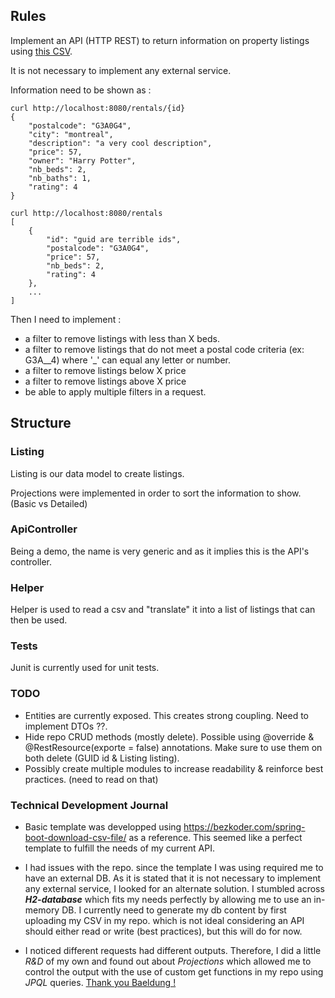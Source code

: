 ## Rules

Implement an API (HTTP REST) to return information on property listings using [this CSV](tools/rentals.csv).

It is not necessary to implement any external service.

Information need to be shown as :

```
curl http://localhost:8080/rentals/{id}
{
    "postalcode": "G3A0G4",
    "city": "montreal",
    "description": "a very cool description",
    "price": 57,
    "owner": "Harry Potter",
    "nb_beds": 2,
    "nb_baths": 1,
    "rating": 4
}
```

```
curl http://localhost:8080/rentals
[
    {
        "id": "guid are terrible ids",
        "postalcode": "G3A0G4",
        "price": 57,
        "nb_beds": 2,
        "rating": 4
    },
    ...
]
```

Then I need to implement :
- a filter to remove listings with less than X beds.
- a filter to remove listings that do not meet a postal code criteria (ex: G3A\_\_4) where '_' can equal any letter or number. 
- a filter to remove listings below X price
- a filter to remove listings above X price
- be able to apply multiple filters in a request.

## Structure

### Listing
Listing is our data model to create listings.

Projections were implemented in order to sort the information to show. (Basic vs Detailed)

### ApiController
Being a demo, the name is very generic and as it implies this is the API's controller.

### Helper
Helper is used to read a csv and "translate" it into a list of listings that can then be used.

### Tests
Junit is currently used for unit tests.

### TODO
- Entities are currently exposed. This creates strong coupling. Need to implement DTOs ??.
- Hide repo CRUD methods (mostly delete). Possible using @override & @RestResource(exporte = false) annotations. Make sure to use them on both delete (GUID id & Listing listing).
- Possibly create multiple modules to increase readability & reinforce best practices. (need to read on that)

### Technical Development Journal
- Basic template was developped using https://bezkoder.com/spring-boot-download-csv-file/ as a reference. This seemed like a perfect template to fulfill the needs of my current API.


- I had issues with the repo. since the template I was using required me to have an external DB. As it is stated that it is not necessary to implement any external service, I looked for an alternate solution. 
  I stumbled across ***H2-database*** which fits my needs perfectly by allowing me to use an in-memory DB.
  I currently need to generate my db content by first uploading my CSV in my repo. which is not ideal considering an API should either read or write (best practices), but this will do for now.
  
  
- I noticed different requests had different outputs. Therefore, I did a little *R&D* of my own and found out about *Projections* which allowed me to control the output with the use of custom get functions in my repo using *JPQL* queries.
  [Thank you Baeldung !](https://www.baeldung.com/spring-data-rest-projections-excerpts)